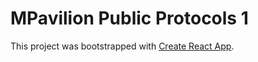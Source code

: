 # MPavilion Public Protocols 1


This project was bootstrapped with [Create React App](https://github.com/facebook/create-react-app).
